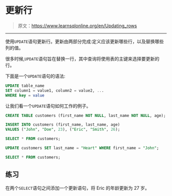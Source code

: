 # 更新行

> 原文：<https://www.learnsqlonline.org/en/Updating_rows>

* * *

使用`UPDATE`语句更新行。更新由两部分完成:定义应该更新哪些行，以及替换哪些列的值。

很多时候,`UPDATE`语句旨在替换一行，其中查询将使用表的主键来选择要更新的行。

下面是一个`UPDATE`语句的语法:

```sql
UPDATE table_name
SET column1 = value1, column2 = value2, ...
WHERE key = value 
```

让我们看一个`UPDATE`语句如何工作的例子。

```sql
CREATE TABLE customers (first_name NOT NULL, last_name NOT NULL, age);

INSERT INTO customers (first_name, last_name, age)
VALUES ("John", "Doe", 23), ("Eric", "Smith", 26);

SELECT * FROM customers;

UPDATE customers SET last_name = "Heart" WHERE first_name = "John";

SELECT * FROM customers; 
```

## 练习

在两个`SELECT`语句之间添加一个更新语句，将 Eric 的年龄更新为 27 岁。